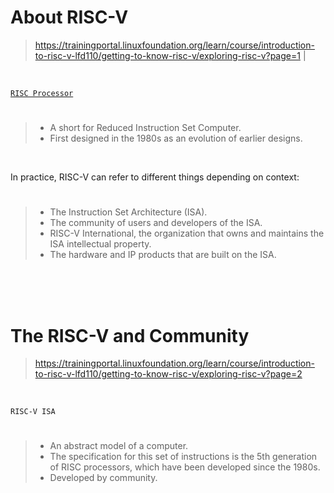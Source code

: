 # About RISC-V

> https://trainingportal.linuxfoundation.org/learn/course/introduction-to-risc-v-lfd110/getting-to-know-risc-v/exploring-risc-v?page=1 |

<br />

[`RISC Processor`](https://en.wikipedia.org/wiki/Reduced_instruction_set_computer)
#

> - A short for Reduced Instruction Set Computer. <br />
> - First designed in the 1980s as an evolution of earlier designs.

<br />

In practice, RISC-V can refer to different things depending on context:
#

> - The Instruction Set Architecture (ISA).
> - The community of users and developers of the ISA.
> - RISC-V International, the organization that owns and maintains the ISA intellectual property.
> - The hardware and IP products that are built on the ISA.

<br />
<br />
<br />



# The RISC-V and Community

> https://trainingportal.linuxfoundation.org/learn/course/introduction-to-risc-v-lfd110/getting-to-know-risc-v/exploring-risc-v?page=2

<br />

`RISC-V ISA`
#

> - An abstract model of a computer.
> - The specification for this set of instructions is the 5th generation of RISC processors, which have been developed since the 1980s.
> - Developed by community.

<br />

